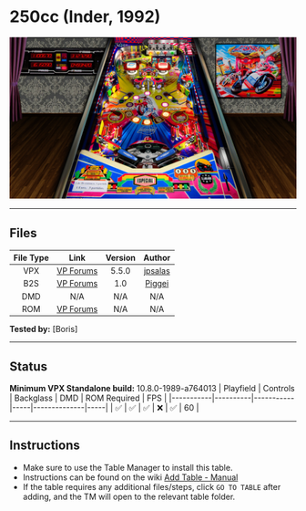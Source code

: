# 250cc (Inder, 1992)

![Table Preview](../../images/vpx-250cc.jpg)

---

## Files
| File Type | Link | Version | Author |
|:---------:|:----:|:-------:|:------:|
| VPX | [VP Forums](https://www.vpforums.org/index.php?app=downloads&showfile=14252) | 5.5.0 | [jpsalas](https://www.vpforums.org/index.php?s=543a5ca562cc33a89debe8ace8834f1e&showuser=277) |
| B2S | [VP Forums](https://www.vpforums.org/index.php?app=downloads&showfile=7697) | 1.0 | [Piggei](https://www.vpforums.org/index.php?app=downloads&showfile=7697) |
| DMD | N/A | N/A | N/A |
| ROM | [VP Forums](https://www.vpforums.org/index.php?app=downloads&showfile=431) | N/A | N/A |

**Tested by:** [Boris]

---

## Status 
**Minimum VPX Standalone build:** 10.8.0-1989-a764013
| Playfield | Controls | Backglass | DMD | ROM Required | FPS | 
|-----------|----------|-----------|-----|--------------|-----|
| :white_check_mark: | :white_check_mark: | :white_check_mark: | :x: | :white_check_mark: | 60 |

---

## Instructions

- Make sure to use the Table Manager to install this table.
- Instructions can be found on the wiki [Add Table - Manual](https://github.com/LegendsUnchained/vpx-standalone-alp4k/wiki/%5B04%5D-%F0%9F%A7%A1-TM-%E2%80%90-Other-Features#add-table---manual)
- If the table requires any additional files/steps, click `GO TO TABLE` after adding, and the TM will open to the relevant table folder.

